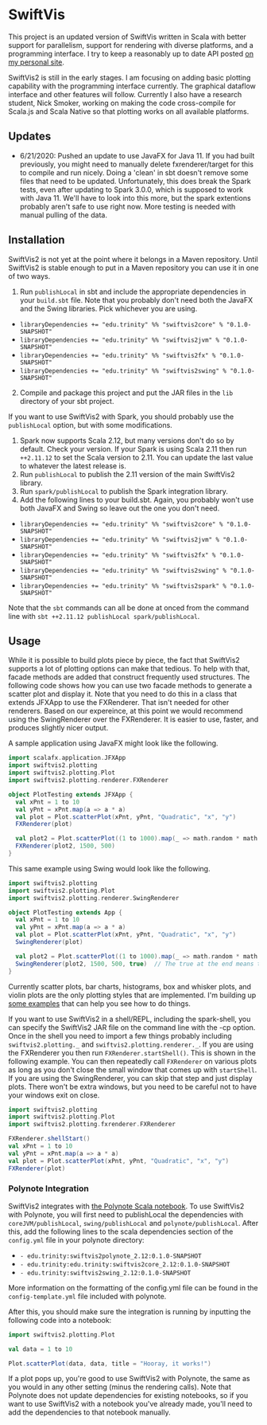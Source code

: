 # SwiftVis

This project is an updated version of SwiftVis written in Scala with better support for parallelism, support for rendering with diverse platforms,
and a programming interface. I try to keep a reasonably up to date API posted [on my personal site](https://www.cs.trinity.edu/~mlewis/SwiftVis2/).

SwiftVis2 is still in the early stages. I am focusing on adding basic plotting capability with the programming interface currently.
The graphical dataflow interface and other features will follow. Currently I also have a research student, Nick Smoker, working on making
the code cross-compile for Scala.js and Scala Native so that plotting works on all available platforms.

## Updates

- 6/21/2020: Pushed an update to use JavaFX for Java 11. If you had built previously, you might need to manually delete fxrenderer/target
for this to compile and run nicely. Doing a 'clean' in sbt doesn't remove some files that need to be updated. Unfortunately, this does break
the Spark tests, even after updating to Spark 3.0.0, which is supposed to work with Java 11. We'll have to look into this more, but the spark
extentions probably aren't safe to use right now. More testing is needed with manual pulling of the data.

## Installation

SwiftVis2 is not yet at the point where it belongs in a Maven repository. Until SwiftVis2 is stable enough to put in a Maven repository 
you can use it in one of two ways.

1. Run `publishLocal` in sbt and include the appropriate dependencies in your `build.sbt` file. Note that you probably don't need both the JavaFX and the Swing libraries. Pick whichever you are using.
  * `libraryDependencies += "edu.trinity" %% "swiftvis2core" % "0.1.0-SNAPSHOT"`
  * `libraryDependencies += "edu.trinity" %% "swiftvis2jvm" % "0.1.0-SNAPSHOT"`
  * `libraryDependencies += "edu.trinity" %% "swiftvis2fx" % "0.1.0-SNAPSHOT"`
  * `libraryDependencies += "edu.trinity" %% "swiftvis2swing" % "0.1.0-SNAPSHOT"`
2. Compile and package this project and put the JAR files in the `lib` directory of your sbt project.

If you want to use SwiftVis2 with Spark, you should probably use the `publishLocal` option, but with some modifications.

1. Spark now supports Scala 2.12, but many versions don't do so by default. Check your version. If your Spark is using Scala 2.11 then run `++2.11.12` to set the Scala version to 2.11. You can update the last value to whatever the latest release is.
2. Run `publishLocal` to publish the 2.11 version of the main SwiftVis2 library.
3. Run `spark/publishLocal` to publish the Spark integration library.
4. Add the following lines to your build.sbt. Again, you probably won't use both JavaFX and Swing so leave out the one you don't need.
  * `libraryDependencies += "edu.trinity" %% "swiftvis2core" % "0.1.0-SNAPSHOT"`
  * `libraryDependencies += "edu.trinity" %% "swiftvis2jvm" % "0.1.0-SNAPSHOT"`
  * `libraryDependencies += "edu.trinity" %% "swiftvis2fx" % "0.1.0-SNAPSHOT"`
  * `libraryDependencies += "edu.trinity" %% "swiftvis2swing" % "0.1.0-SNAPSHOT"`
  * `libraryDependencies += "edu.trinity" %% "swiftvis2spark" % "0.1.0-SNAPSHOT"`
  
Note that the `sbt` commands can all be done at onced from the command line with `sbt ++2.11.12 publishLocal spark/publishLocal`.

## Usage 

While it is possible to build plots piece by piece, the fact that SwiftVis2 supports a lot of plotting options can make that tedious.
To help with that, facade methods are added that construct frequently used structures. The following code shows how you can use
two facade methods to generate a scatter plot and display it. Note that you need to do this in a class that extends JFXApp
to use the FXRenderer. That isn't needed for other renderers. Based on our expereince, at this point we would recommend using 
the SwingRenderer over the FXRenderer. It is easier to use, faster, and produces slightly nicer output.

A sample application using JavaFX might look like the following.

```scala
import scalafx.application.JFXApp
import swiftvis2.plotting
import swiftvis2.plotting.Plot
import swiftvis2.plotting.renderer.FXRenderer

object PlotTesting extends JFXApp {
  val xPnt = 1 to 10
  val yPnt = xPnt.map(a => a * a)
  val plot = Plot.scatterPlot(xPnt, yPnt, "Quadratic", "x", "y")
  FXRenderer(plot)

  val plot2 = Plot.scatterPlot((1 to 1000).map(_ => math.random * math.random), (1 to 1000).map(_ => math.random * math.random), "Random Points", "x", "y")
  FXRenderer(plot2, 1500, 500)
}
```

This same example using Swing would look like the following.

```scala
import swiftvis2.plotting
import swiftvis2.plotting.Plot
import swiftvis2.plotting.renderer.SwingRenderer

object PlotTesting extends App {
  val xPnt = 1 to 10
  val yPnt = xPnt.map(a => a * a)
  val plot = Plot.scatterPlot(xPnt, yPnt, "Quadratic", "x", "y")
  SwingRenderer(plot)

  val plot2 = Plot.scatterPlot((1 to 1000).map(_ => math.random * math.random), (1 to 1000).map(_ => math.random * math.random), "Random Points", "x", "y")
  SwingRenderer(plot2, 1500, 500, true)  // The true at the end means that closing this window terminates the application.
}
```

Currently scatter plots, bar charts, histograms, box and whisker plots, and violin plots are the only plotting styles that are implemented. I'm building up 
[some examples](examples/examples.md) that can help you see how to do things.

If you want to use SwiftVis2 in a shell/REPL, including the spark-shell, you can specify the SwiftVis2 JAR file on the command line with the -cp option. Once in the shell you need to import a few things probably including `swiftvis2.plotting._` and `swiftvis2.plotting.renderer._`.  If you are using the FXRenderer you then run `FXRenderer.startShell()`. This is shown in the following example. You can then repeatedly call `FXRenderer` on various plots as long as you don't close the small window that comes up with `startShell`. If you are using the SwingRenderer, you can skip that step and just display plots. There won't be extra windows, but you need to be careful not to have your windows exit on close.

```scala
import swiftvis2.plotting
import swiftvis2.plotting.Plot
import swiftvis2.plotting.fxrenderer.FXRenderer

FXRenderer.shellStart()
val xPnt = 1 to 10
val yPnt = xPnt.map(a => a * a)
val plot = Plot.scatterPlot(xPnt, yPnt, "Quadratic", "x", "y")
FXRenderer(plot)
```

### Polynote Integration

SwiftVis2 integrates with [the Polynote Scala notebook](https://polynote.org/). To use SwiftVis2 with Polynote, you will first need to publishLocal the dependencies with `coreJVM/publishLocal`, `swing/publishLocal` and `polynote/publishLocal`. After this, add the following lines to the scala dependencies section of the `config.yml` file in your polynote directory: 
  * `- edu.trinity:swiftvis2polynote_2.12:0.1.0-SNAPSHOT`
  * `- edu.trinity:edu.trinity:swiftvis2core_2.12:0.1.0-SNAPSHOT`
  * `- edu.trinity:swiftvis2swing_2.12:0.1.0-SNAPSHOT`

More information on the formatting of the config.yml file can be found in the `config-template.yml` file included with polynote.

After this, you should make sure the integration is running by inputting the following code into a notebook:
```scala
import swiftvis2.plotting.Plot

val data = 1 to 10

Plot.scatterPlot(data, data, title = "Hooray, it works!")
```

If a plot pops up, you're good to use SwiftVis2 with Polynote, the same as you would in any other setting (minus the rendering calls). Note that Polynote does not update dependencies for existing notebooks, so if you want to use SwiftVis2 with a notebook you've already made, you'll need to add the dependencies to that notebook manually.
